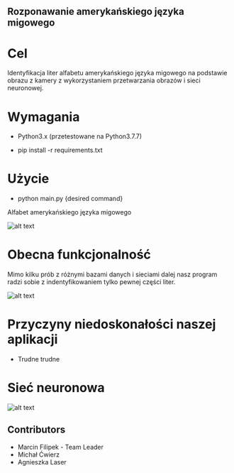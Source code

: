 ## Rozponawanie amerykańskiego języka migowego


# Cel

Identyfikacja liter alfabetu amerykańskiego języka migowego na podstawie obrazu z kamery z wykorzystaniem przetwarzania obrazów i sieci neuronowej.

# Wymagania

- Python3.x (przetestowane na Python3.7.7)

- pip install -r requirements.txt

# Użycie

- python main.py {desired command}

Alfabet amerykańskiego języka migowego

![alt text](.Images/signs.png)

# Obecna funkcjonalność

Mimo kilku prób z różnymi bazami danych i sieciami dalej nasz program radzi sobie z indentyfikowaniem tylko pewnej części liter.

![alt text](.Images/examples.png)

# Przyczyny niedoskonałości naszej aplikacji

- Trudne trudne

# Sieć neuronowa

![alt text](.Images/training_set.png)

## Contributors

- Marcin Filipek - Team Leader
- Michał Ćwierz
- Agnieszka Laser

